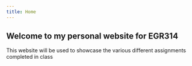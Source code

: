 ```yaml
---
title: Home
---
```


## Welcome to my personal website for EGR314

This website will be used to showcase the various different assignments completed in class
